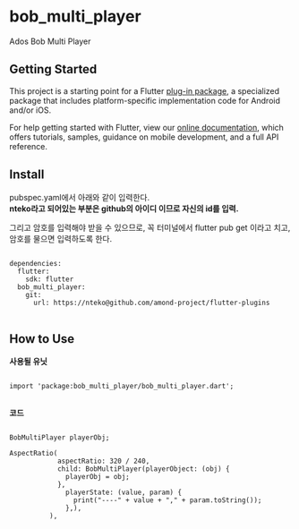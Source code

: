 # bob_multi_player

Ados Bob Multi Player

## Getting Started

This project is a starting point for a Flutter
[plug-in package](https://flutter.dev/developing-packages/),
a specialized package that includes platform-specific implementation code for
Android and/or iOS.

For help getting started with Flutter, view our 
[online documentation](https://flutter.dev/docs), which offers tutorials, 
samples, guidance on mobile development, and a full API reference.

## Install
pubspec.yaml에서 아래와 같이 입력한다.   
__nteko라고 되어있는 부분은 github의 아이디 이므로 자신의 id를 입력.__   

그리고 암호를 입력해야 받을 수 있으므로, 꼭 터미널에서 flutter pub get 이라고 치고, 암호를 물으면 입력하도록 한다.   

<pre>
<code>
dependencies:
  flutter:
    sdk: flutter
  bob_multi_player:
    git:
      url: https://nteko@github.com/amond-project/flutter-plugins
</code>
</pre>

## How to Use
__사용될 유닛__   
<pre>
<code>
import 'package:bob_multi_player/bob_multi_player.dart';
</code>
</pre>

__코드__
<pre>
<code>
BobMultiPlayer playerObj;

AspectRatio(
            aspectRatio: 320 / 240,
            child: BobMultiPlayer(playerObject: (obj) {
              playerObj = obj;
            },
              playerState: (value, param) {
                print("----" + value + "," + param.toString());
              },),
          ),
</code>
</pre>

